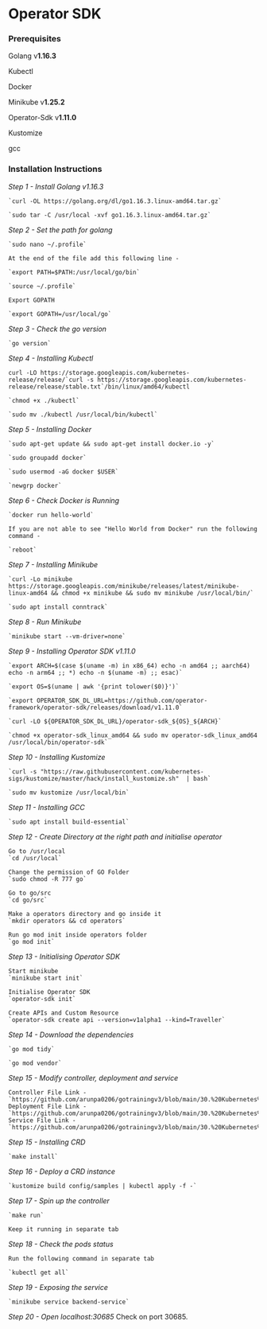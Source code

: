 # Operator SDK 

###  Prerequisites
Golang  v**1.16.3**

Kubectl

Docker

Minikube v**1.25.2**

Operator-Sdk v**1.11.0**

Kustomize

gcc


### Installation Instructions
*Step 1 - Install Golang v1.16.3*

	`curl -OL https://golang.org/dl/go1.16.3.linux-amd64.tar.gz`
	
	`sudo tar -C /usr/local -xvf go1.16.3.linux-amd64.tar.gz`
	
	
*Step 2 - Set the path for golang*

	`sudo nano ~/.profile`
	
	At the end of the file add this following line -
	
	`export PATH=$PATH:/usr/local/go/bin`
	
	`source ~/.profile`
	
	Export GOPATH
	
	`export GOPATH=/usr/local/go`
	
	
*Step 3 - Check the go version*

	`go version`
	

*Step 4 - Installing Kubectl*

	curl -LO https://storage.googleapis.com/kubernetes-release/release/`curl -s https://storage.googleapis.com/kubernetes-release/release/stable.txt`/bin/linux/amd64/kubectl
	
	`chmod +x ./kubectl`
	
	`sudo mv ./kubectl /usr/local/bin/kubectl`
	

*Step 5 - Installing Docker*

	`sudo apt-get update && sudo apt-get install docker.io -y`
	
	`sudo groupadd docker`
	
	`sudo usermod -aG docker $USER`
	
	`newgrp docker`
	

*Step 6 - Check Docker is Running*

	`docker run hello-world`
	
	If you are not able to see "Hello World from Docker" run the following command -
	
	`reboot`
	

*Step 7 - Installing Minikube*

	`curl -Lo minikube https://storage.googleapis.com/minikube/releases/latest/minikube-linux-amd64 && chmod +x minikube && sudo mv minikube /usr/local/bin/`
	
	`sudo apt install conntrack`
	

*Step 8 - Run Minikube*

	`minikube start --vm-driver=none`
	

*Step 9 - Installing Operator SDK v1.11.0*

	`export ARCH=$(case $(uname -m) in x86_64) echo -n amd64 ;; aarch64) echo -n arm64 ;; *) echo -n $(uname -m) ;; esac)`
	
	`export OS=$(uname | awk '{print tolower($0)}')`
	
	`export OPERATOR_SDK_DL_URL=https://github.com/operator-framework/operator-sdk/releases/download/v1.11.0`
	
	`curl -LO ${OPERATOR_SDK_DL_URL}/operator-sdk_${OS}_${ARCH}`
	
	`chmod +x operator-sdk_linux_amd64 && sudo mv operator-sdk_linux_amd64 /usr/local/bin/operator-sdk`
	

*Step 10 - Installing Kustomize*

	`curl -s "https://raw.githubusercontent.com/kubernetes-sigs/kustomize/master/hack/install_kustomize.sh"  | bash`
	
	`sudo mv kustomize /usr/local/bin`
	

*Step 11 - Installing GCC*

	`sudo apt install build-essential`
	

*Step 12 - Create Directory at the right path and initialise operator*

	Go to /usr/local
	`cd /usr/local`

	Change the permission of GO Folder
	`sudo chmod -R 777 go`

	Go to go/src
	`cd go/src`

	Make a operators directory and go inside it
	`mkdir operators && cd operators`

	Run go mod init inside operators folder
	`go mod init`

*Step 13 - Initialising Operator SDK*

	Start minikube
	`minikube start init`

	Initialise Operator SDK
	`operator-sdk init`

	Create APIs and Custom Resource
	`operator-sdk create api --version=v1alpha1 --kind=Traveller`

*Step 14 - Download the dependencies*

	`go mod tidy`
	
	`go mod vendor`
	

*Step 15 - Modify controller, deployment and service*

	Controller File Link - `https://github.com/arunpa0206/gotrainingv3/blob/main/30.%20Kubernetes%20Operator/traveller_controller.go`
	Deployment File Link - `https://github.com/arunpa0206/gotrainingv3/blob/main/30.%20Kubernetes%20Operator/deployment.go`
	Service File Link - `https://github.com/arunpa0206/gotrainingv3/blob/main/30.%20Kubernetes%20Operator/service.go`
	
	
*Step 15 - Installing CRD*

	`make install`
	

*Step 16 - Deploy a CRD instance*

	`kustomize build config/samples | kubectl apply -f -`
	

*Step 17 - Spin up the controller*

	`make run`
	
	Keep it running in separate tab
	

*Step 18 - Check the pods status*

	Run the following command in separate tab
	
	`kubectl get all`
	

*Step 19 - Exposing the service*

	`minikube service backend-service`
	

*Step 20 - Open localhost:30685*
	Check on port 30685.


